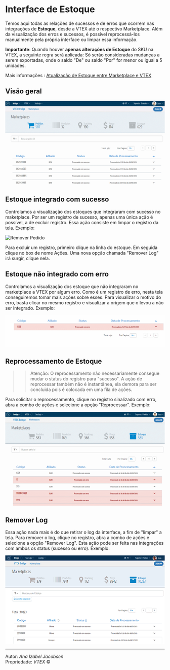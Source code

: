 # Interface de Estoque
Temos aqui todas as relações de sucessos e de erros que ocorrem nas integrações de **Estoque**, desde a VTEX até o respectivo Marketplace. Além da visualização dos erros e sucessos, é possível reprocessá-los manualmente pela própria interface ou limpar essa informação.


**Importante**: Quando houver **apenas alterações de Estoque** do SKU na VTEX, a seguinte regra será aplicada: Só serão consideradas mudanças a serem exportadas, onde o saldo "De" ou saldo "Por" for menor ou igual a 5 unidades.

Mais informações : [Atualização de Estoque entre Marketplace e VTEX](http://help.vtex.com/hc/pt-br/articles/206572797-Atualiza%C3%A7%C3%A3o-de-Estoque-entre-Marketplace-e-VTEX)


## Visão geral

![Estoque - Visão geral](V_visaogeral_estoque.gif)

## Estoque integrado com sucesso

Controlamos a visualização dos estoques que integraram com sucesso no maketplace. Por ser um registro de sucesso, apenas uma única ação é possível, a de excluir registro. Essa ação consiste em limpar o registro da tela.
Exemplo:

![Remover Pedido](V_estoque_remoçao_sucesso.gif)

Para excluir um registro, primeiro clique na linha do estoque. Em seguida clique no box de nome Ações. Uma nova opção chamada "Remover Log" irá surgir, clique nela.

## Estoque não integrado com erro

Controlamos a visualização dos estoque que não integraram no marketplace a VTEX por algum erro. Como é um registro de erro, nesta tela conseguiremos tomar mais ações sobre esses.
Para visualizar o motivo do erro, basta clicar no mesmo registro e visualizar a origem que o levou a não ser integrado.
Exemplo:

![Visão geral Bridge](V_analiseerro_estoque.gif)


## Reprocessamento de Estoque

>> Atenção: O reprocessamento não necessariamente consegue mudar o status do registro para "sucesso". A ação de reprocessar também não é instantânea, ela demora para ser concluida pois é colocada em uma fila de ações.

Para solicitar o reprocessamento, clique no registro sinalizado com erro, abra a combo de ações e selecione a opção "Reprocessar".
Exemplo:

![Visão geral Bridge](V_reprocessandoerro_estoque.gif)

## Remover Log

Essa ação nada mais é do que retirar o log da interface, a fim de "limpar" a tela.
Para remover o log, clique no registro, abra a combo de ações e selecione a opção "Remover Log". Esta ação pode ser feita nas integrações com ambos os status (sucesso ou erro).
Exemplo:

![Visão geral Bridge](RemoverLog_Estoque.gif)

---

Autor: _Ana Izabel Jacobsen_</br>
Propriedade: _VTEX_ &copy;</br>
